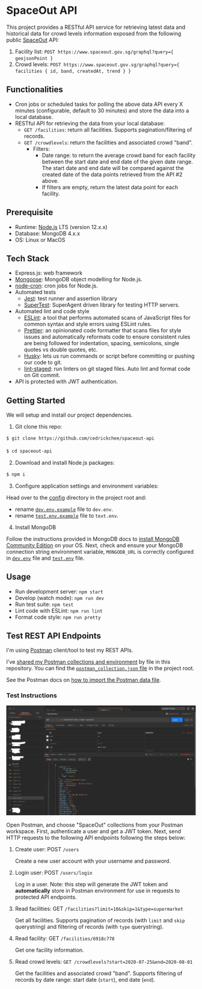 # SpaceOut API

This project provides a RESTful API service for retrieving latest data and historical data for crowd levels information exposed from the following public [SpaceOut](https://www.spaceout.gov.sg/) API:

1. Facility list: `POST https://www.spaceout.gov.sg/graphql?query={ geojsonPoint }`
2. Crowd levels: `POST https://www.spaceout.gov.sg/graphql?query={ facilities { id, band, createdAt, trend } }`

## Functionalities

- Cron jobs or scheduled tasks for polling the above data API every X minutes (configurable, default to 30 minutes) and store the data into a local database.
- RESTful API for retrieving the data from your local database:
  - `GET /facilities`: return all facilities. Supports pagination/filtering of records.
  - `GET /crowdlevels`: return the facilities and associated crowd "band".
    - Filters:
      - Date range: to return the average crowd band for each facility between the start date and end date of the given date range. The start date and end date will be compared against the created date of the data points retrieved from the API #2 above.
      - If filters are empty, return the latest data point for each facility.

## Prerequisite

- Runtime: [Node.js](https://nodejs.org/en/download/) LTS (version 12.x.x)
- Database: MongoDB 4.x.x
- OS: Linux or MacOS

## Tech Stack

- Express.js: web framework
- [Mongoose](https://mongoosejs.com/): MongoDB object modelling for Node.js.
- [node-cron](https://github.com/kelektiv/node-cron): cron jobs for Node.js.
- Automated tests
  - [Jest](https://jestjs.io/): test runner and assertion library
  - [SuperTest](https://github.com/visionmedia/supertest): SuperAgent driven library for testing HTTP servers.
- Automated lint and code style
  - [ESLint](https://eslint.org/): a tool that performs automated scans of JavaScript files for common syntax and style errors using ESLint rules.
  - [Prettier](https://prettier.io/): an opinionated code formatter that scans files for style issues and automatically reformats code to ensure consistent rules are being followed for indentation, spacing, semicolons, single quotes vs double quotes, etc.
  - [Husky](https://github.com/typicode/husky): lets us run commands or script before committing or pushing our code to git.
  - [lint-staged](https://github.com/okonet/lint-staged): run linters on git staged files. Auto lint and format code on Git commit.
- API is protected with JWT authentication.

## Getting Started

We will setup and install our project dependencies.

1. Git clone this repo:

```sh
$ git clone https://github.com/cedrickchee/spaceout-api

$ cd spaceout-api
```

2. Download and install Node.js packages:

```sh
$ npm i
```

3. Configure application settings and environment variables:

Head over to the [config](./config/) directory in the project root and:
- rename [`dev.env.example`](config/dev.env.example) file to `dev.env`.
- rename [`test.env.example`](config/test.env.example) file to `text.env`.

4. Install MongoDB

Follow the instructions provided in MongoDB docs to [install MongoDB Community Edition](https://docs.mongodb.com/manual/administration/install-community/) on your OS. Next, check and ensure your MongoDB connection
string environment variable, `MONGODB_URL` is correctly configured in
[`dev.env`](./config/dev.env) file and [`test.env`](./config/test.env) file.

## Usage

- Run development server: `npm start`
- Develop (watch mode): `npm run dev`
- Run test suite: `npm test`
- Lint code with ESLint: `npm run lint`
- Format code style: `npm run pretty`

## Test REST API Endpoints

I'm using [Postman](https://www.postman.com/) client/tool to test my REST APIs.

I've [shared my Postman collections and environment](https://learning.postman.com/docs/collaborating-in-postman/sharing/) by file in this repository. You can find the [`postman_collection.json` file](./postman_collection.json) in the project root.

See the Postman docs on [how to import the Postman data file](https://learning.postman.com/docs/getting-started/importing-and-exporting-data/).

### Test Instructions

![](media/images/postman.png)

Open Postman, and choose "SpaceOut" collections from your Postman workspace.
First, authenticate a user and get a JWT token. Next, send HTTP requests to the
following API endpoints following the steps below:

1. Create user: POST `/users`

   Create a new user account with your username and password.
2. Login user: POST `/users/login`

   Log in a user. Note: this step will generate the JWT token
   and **automatically** store in Postman environment for use in requests to
   protected API endpoints.
3. Read facilities: GET `/facilities?limit=10&skip=1&type=supermarket`

   Get all facilities. Supports pagination of records (with `limit` and `skip` querystring)
   and filtering of records (with `type` querystring).
4. Read facility: GET `/facilities/6918c778`

   Get one facility information.
5. Read crowd levels: `GET /crowdlevels?start=2020-07-25&end=2020-08-01`

   Get the facilities and associated crowd "band". Supports filtering of records
   by date range: start date (`start`), end date (`end`).
